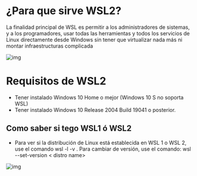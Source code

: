 
# __¿Para que sirve WSL2__?

La finalidad principal de WSL es permitir a los administradores de sistemas, y a los programadores, usar todas las herramientas y todos los servicios de Linux directamente desde Windows sin tener que virtualizar nada más ni montar infraestructuras complicada 

![img](img/Logo_3.png)

# __Requisitos de WSL2__
* Tener instalado Windows 10 Home o mejor (Windows 10 S no soporta WSL)
* Tener instalado Windows 10 Release 2004 Build 19041 o posterior.

## __Como saber si tego WSL1 ó WSL2__

* Para ver si la distribución de Linux está establecida en WSL 1 o WSL 2, use el comando wsl -l -v . Para cambiar de versión, use el comando: wsl --set-version < distro name> 

![img](img/Logo_4.jpg)